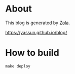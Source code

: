 # About

This blog is generated by [Zola](https://www.getzola.org/).

https://yassun.github.io/blog/


# How to build

```
make deploy
```
